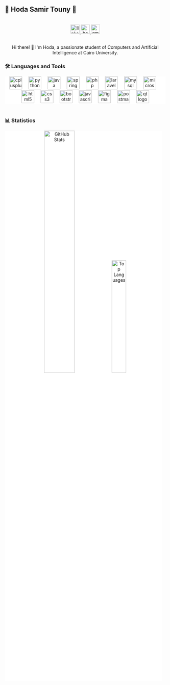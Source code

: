 <h2 align="left">🌟 Hoda Samir Touny 🌟</h2>
<br>
<div align="center">
  <a href="https://linkedin.com/in/hoda-samir-471572222" target="_blank">
    <img src="https://img.shields.io/static/v1?message=LinkedIn&logo=linkedin&label=&color=0077B5&logoColor=white&labelColor=&style=for-the-badge" height="28" alt="linkedin logo" />
  </a>
  <a href="https://www.behance.net/hodasamir3" target="_blank">
    <img src="https://img.shields.io/static/v1?message=Behance&logo=behance&label=&color=1769ff&logoColor=white&labelColor=&style=for-the-badge" height="28" alt="behance logo" />
  </a>
  <a href="mailto:hodasammir@gmail.com" target="_blank">
    <img src="https://img.shields.io/static/v1?message=Gmail&logo=gmail&label=&color=D14836&logoColor=white&labelColor=&style=for-the-badge" height="28" alt="gmail logo" />
  </a>
</div>
<br>
<p align="center">Hi there! 👋 I'm Hoda, a passionate student of Computers and Artificial Intelligence at Cairo University.

<br>
<h3 align="left">🛠️ Languages and Tools</h3>

<div align="center" style="background-color: white;">
  <img src="https://skillicons.dev/icons?i=cpp" height="40" alt="cplusplus logo" title="C++" />
  <img width="12" />
  <img src="https://skillicons.dev/icons?i=py" height="40" alt="python logo" title="Python" />
  <img width="12" />
  <img src="https://skillicons.dev/icons?i=java" height="40" alt="java logo" title="Java" />
  <img width="12" />
  <img src="https://skillicons.dev/icons?i=spring" height="40" alt="spring logo" title="Spring Framework" />
  <img width="12" />
  <img src="https://skillicons.dev/icons?i=php" height="40" alt="php logo" title="PHP" />
  <img width="12" />
  <img src="https://skillicons.dev/icons?i=laravel" height="40" alt="laravel logo" title="Laravel" />
  <img width="12" />
  <img src="https://skillicons.dev/icons?i=mysql" height="40" alt="mysql logo" title="MySQL" />
  <img width="12" />
  <img src="https://cdn.jsdelivr.net/gh/devicons/devicon/icons/microsoftsqlserver/microsoftsqlserver-plain-wordmark.svg" height="40" alt="microsoftsqlserver logo" title="Microsoft SQL Server" />
  <img width="12" />
  <img src="https://skillicons.dev/icons?i=html" height="40" alt="html5 logo" title="HTML5" />
  <img width="12" />
  <img src="https://skillicons.dev/icons?i=css" height="40" alt="css3 logo" title="CSS3" />
  <img width="12" />
  <img src="https://skillicons.dev/icons?i=bootstrap" height="40" alt="bootstrap logo" title="Bootstrap" />
  <img width="12" />
  <img src="https://skillicons.dev/icons?i=js" height="40" alt="javascript logo" title="JavaScript" />
  <img width="12" />
  <img src="https://skillicons.dev/icons?i=figma" height="40" alt="figma logo" title="Figma" />
  <img width="12" />
  <img src="https://skillicons.dev/icons?i=postman" height="40" alt="postman logo" title="Postman" />
  <img width="12" />
  <img src="https://skillicons.dev/icons?i=qt" height="40" alt="qt logo" title="Qt" />
</div>

<br>

<h3 align="left">📊 Statistics</h3>

<div align="center" style="background-color: white; margin-right: 10px;">
  <img src="https://github-readme-stats.vercel.app/api?username=HodaTouny&show_icons=true&theme=default" style="width: 44%; display: inline-block;" alt="GitHub Stats" />
  <img src="https://github-readme-stats.vercel.app/api/top-langs/?username=HodaTouny&layout=donut&theme=default" style="width: 30%; display: inline-block;" alt="Top Languages" />
</div>
